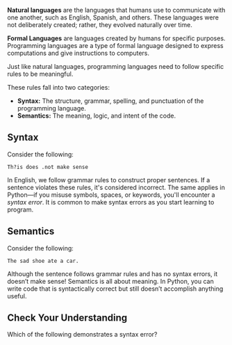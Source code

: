 **Natural languages** are the languages that humans
use to communicate with one another,
such as English, Spanish, and others. These languages were not deliberately created; rather, they evolved naturally over time.

**Formal Languages** are languages created by humans
for specific purposes. Programming languages are a
type of formal language designed to express computations
and give instructions to computers. 

Just like natural languages, programming languages need
to follow specific rules to be meaningful.

These rules fall into two categories:

- **Syntax:** The structure, grammar, spelling, and punctuation of the programming language.
- **Semantics:** The meaning, logic, and intent of the code.

## Syntax

Consider the following:

```text
Th?is does .not make sense
```

In English, we follow grammar rules to construct proper
sentences. If a sentence violates these rules, it's
considered incorrect. The same applies in Python—if
you misuse symbols, spaces, or keywords, you'll
encounter a *syntax error*. It is common to make syntax errors as you start learning to program.

## Semantics

Consider the following:

```text
The sad shoe ate a car.
```

Although the sentence follows grammar rules and has no
syntax errors, it doesn’t make sense! Semantics is
all about meaning. In Python, you can write code that
is syntactically correct but still doesn’t accomplish
anything useful.

## Check Your Understanding

Which of the following demonstrates a syntax error?
